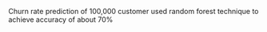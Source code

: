 Churn rate prediction of 100,000 customer used random forest technique to achieve accuracy of about 70%
